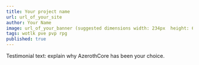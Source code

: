 ```yaml
---
title: Your project name
url: url_of_your_site
author: Your Name
image: url_of_your_banner (suggested dimensions width: 234px  height: 60px )
tags: wotlk pve pvp rpg
published: true
---
```


Testimonial text: explain why AzerothCore has been your choice.